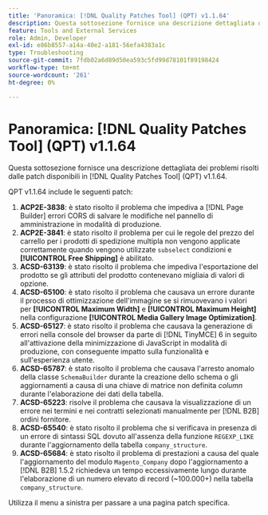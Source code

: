 ```yaml
---
title: 'Panoramica: [!DNL Quality Patches Tool] (QPT) v1.1.64'
description: Questa sottosezione fornisce una descrizione dettagliata dei problemi risolti dalle patch disponibili in  [!DNL Quality Patches Tool] (QPT) v1.1.64.
feature: Tools and External Services
role: Admin, Developer
exl-id: e86b8557-a14a-40e2-a181-56efa4383a1c
type: Troubleshooting
source-git-commit: 7fdb02a6d89d50ea593c5fd99d78101f89198424
workflow-type: tm+mt
source-wordcount: '261'
ht-degree: 0%

---
```


# Panoramica: [!DNL Quality Patches Tool] (QPT) v1.1.64

Questa sottosezione fornisce una descrizione dettagliata dei problemi risolti dalle patch disponibili in [!DNL Quality Patches Tool] (QPT) v1.1.64.

QPT v1.1.64 include le seguenti patch:

1. **ACP2E-3838**: è stato risolto il problema che impediva a [!DNL Page Builder] errori CORS di salvare le modifiche nel pannello di amministrazione in modalità di produzione.
1. **ACP2E-3841**: è stato risolto il problema per cui le regole del prezzo del carrello per i prodotti di spedizione multipla non vengono applicate correttamente quando vengono utilizzate `subselect` condizioni e **[!UICONTROL Free Shipping]** è abilitato.
1. **ACSD-63139**: è stato risolto il problema che impediva l&#39;esportazione del prodotto se gli attributi del prodotto contenevano migliaia di valori di opzione.
1. **ACSD-65100**: è stato risolto il problema che causava un errore durante il processo di ottimizzazione dell&#39;immagine se si rimuovevano i valori per **[!UICONTROL Maximum Width]** e **[!UICONTROL Maximum Height]** nella configurazione **[!UICONTROL Media Gallery Image Optimization]**.
1. **ACSD-65127**: è stato risolto il problema che causava la generazione di errori nella console del browser da parte di [!DNL TinyMCE] 6 in seguito all&#39;attivazione della minimizzazione di JavaScript in modalità di produzione, con conseguente impatto sulla funzionalità e sull&#39;esperienza utente.
1. **ACSD-65787**: è stato risolto il problema che causava l&#39;arresto anomalo della classe `SchemaBuilder` durante la creazione dello schema o gli aggiornamenti a causa di una chiave di matrice non definita *column* durante l&#39;elaborazione dei dati della tabella.
1. **ACSD-65223**: risolve il problema che causava la visualizzazione di un errore nei termini e nei contratti selezionati manualmente per [!DNL B2B] ordini fornitore.
1. **ACSD-65540**: è stato risolto il problema che si verificava in presenza di un errore di sintassi SQL dovuto all&#39;assenza della funzione `REGEXP_LIKE` durante l&#39;aggiornamento della tabella `company_structure`.
1. **ACSD-65684**: è stato risolto il problema di prestazioni a causa del quale l&#39;aggiornamento del modulo `Magento_Company` dopo l&#39;aggiornamento a [!DNL B2B] 1.5.2 richiedeva un tempo eccessivamente lungo durante l&#39;elaborazione di un numero elevato di record (~100.000+) nella tabella `company_structure`.

Utilizza il menu a sinistra per passare a una pagina patch specifica.
